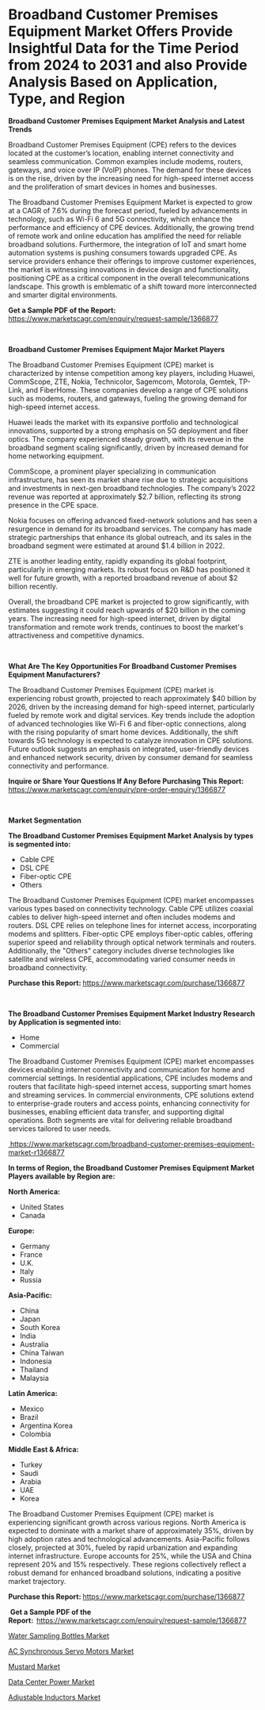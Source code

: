 <p><h1>Broadband Customer Premises Equipment Market Offers Provide Insightful Data for the Time Period from 2024 to 2031 and also Provide Analysis Based on Application, Type, and Region</h1></p><p><strong>Broadband Customer Premises Equipment Market Analysis and Latest Trends</strong></p>
<p><p>Broadband Customer Premises Equipment (CPE) refers to the devices located at the customer’s location, enabling internet connectivity and seamless communication. Common examples include modems, routers, gateways, and voice over IP (VoIP) phones. The demand for these devices is on the rise, driven by the increasing need for high-speed internet access and the proliferation of smart devices in homes and businesses.</p><p>The Broadband Customer Premises Equipment Market is expected to grow at a CAGR of 7.6% during the forecast period, fueled by advancements in technology, such as Wi-Fi 6 and 5G connectivity, which enhance the performance and efficiency of CPE devices. Additionally, the growing trend of remote work and online education has amplified the need for reliable broadband solutions. Furthermore, the integration of IoT and smart home automation systems is pushing consumers towards upgraded CPE. As service providers enhance their offerings to improve customer experiences, the market is witnessing innovations in device design and functionality, positioning CPE as a critical component in the overall telecommunications landscape. This growth is emblematic of a shift toward more interconnected and smarter digital environments.</p></p>
<p><strong>Get a Sample PDF of the Report:&nbsp;</strong> <a href="https://www.marketscagr.com/enquiry/request-sample/1366877?utm_campaign=1573&utm_medium=2&utm_source=Github&utm_content=ia&utm_term=29102024&utm_id=broadband-customer-premises-equipment">https://www.marketscagr.com/enquiry/request-sample/1366877</a></p>
<p>&nbsp;</p>
<p><strong>Broadband Customer Premises Equipment Major Market Players</strong></p>
<p><p>The Broadband Customer Premises Equipment (CPE) market is characterized by intense competition among key players, including Huawei, CommScope, ZTE, Nokia, Technicolor, Sagemcom, Motorola, Gemtek, TP-Link, and FiberHome. These companies develop a range of CPE solutions such as modems, routers, and gateways, fueling the growing demand for high-speed internet access.</p><p>Huawei leads the market with its expansive portfolio and technological innovations, supported by a strong emphasis on 5G deployment and fiber optics. The company experienced steady growth, with its revenue in the broadband segment scaling significantly, driven by increased demand for home networking equipment.</p><p>CommScope, a prominent player specializing in communication infrastructure, has seen its market share rise due to strategic acquisitions and investments in next-gen broadband technologies. The company’s 2022 revenue was reported at approximately $2.7 billion, reflecting its strong presence in the CPE space.</p><p>Nokia focuses on offering advanced fixed-network solutions and has seen a resurgence in demand for its broadband services. The company has made strategic partnerships that enhance its global outreach, and its sales in the broadband segment were estimated at around $1.4 billion in 2022.</p><p>ZTE is another leading entity, rapidly expanding its global footprint, particularly in emerging markets. Its robust focus on R&D has positioned it well for future growth, with a reported broadband revenue of about $2 billion recently.</p><p>Overall, the broadband CPE market is projected to grow significantly, with estimates suggesting it could reach upwards of $20 billion in the coming years. The increasing need for high-speed internet, driven by digital transformation and remote work trends, continues to boost the market's attractiveness and competitive dynamics.</p></p>
<p>&nbsp;</p>
<p><strong>What Are The Key Opportunities For Broadband Customer Premises Equipment Manufacturers?</strong></p>
<p><p>The Broadband Customer Premises Equipment (CPE) market is experiencing robust growth, projected to reach approximately $40 billion by 2026, driven by the increasing demand for high-speed internet, particularly fueled by remote work and digital services. Key trends include the adoption of advanced technologies like Wi-Fi 6 and fiber-optic connections, along with the rising popularity of smart home devices. Additionally, the shift towards 5G technology is expected to catalyze innovation in CPE solutions. Future outlook suggests an emphasis on integrated, user-friendly devices and enhanced network security, driven by consumer demand for seamless connectivity and performance.</p></p>
<p><strong>Inquire or Share Your Questions If Any Before Purchasing This Report:</strong> <a href="https://www.marketscagr.com/enquiry/pre-order-enquiry/1366877?utm_campaign=1573&utm_medium=2&utm_source=Github&utm_content=ia&utm_term=29102024&utm_id=broadband-customer-premises-equipment">https://www.marketscagr.com/enquiry/pre-order-enquiry/1366877</a></p>
<p>&nbsp;</p>
<p><strong>Market Segmentation</strong></p>
<p><strong>The Broadband Customer Premises Equipment Market Analysis by types is segmented into:</strong></p>
<p><ul><li>Cable CPE</li><li>DSL CPE</li><li>Fiber-optic CPE</li><li>Others</li></ul></p>
<p><p>The Broadband Customer Premises Equipment (CPE) market encompasses various types based on connectivity technology. Cable CPE utilizes coaxial cables to deliver high-speed internet and often includes modems and routers. DSL CPE relies on telephone lines for internet access, incorporating modems and splitters. Fiber-optic CPE employs fiber-optic cables, offering superior speed and reliability through optical network terminals and routers. Additionally, the "Others" category includes diverse technologies like satellite and wireless CPE, accommodating varied consumer needs in broadband connectivity.</p></p>
<p><strong>Purchase this Report:&nbsp;</strong><a href="https://www.marketscagr.com/purchase/1366877?utm_campaign=1573&utm_medium=2&utm_source=Github&utm_content=ia&utm_term=29102024&utm_id=broadband-customer-premises-equipment">https://www.marketscagr.com/purchase/1366877</a></p>
<p>&nbsp;</p>
<p><strong>The Broadband Customer Premises Equipment Market Industry Research by Application is segmented into:</strong></p>
<p><ul><li>Home</li><li>Commercial</li></ul></p>
<p><p>The Broadband Customer Premises Equipment (CPE) market encompasses devices enabling internet connectivity and communication for home and commercial settings. In residential applications, CPE includes modems and routers that facilitate high-speed internet access, supporting smart homes and streaming services. In commercial environments, CPE solutions extend to enterprise-grade routers and access points, enhancing connectivity for businesses, enabling efficient data transfer, and supporting digital operations. Both segments are vital for delivering reliable broadband services tailored to user needs.</p></p>
<p><a href="https://www.marketscagr.com/broadband-customer-premises-equipment-market-r1366877?utm_campaign=1573&utm_medium=2&utm_source=Github&utm_content=ia&utm_term=29102024&utm_id=broadband-customer-premises-equipment">&nbsp;https://www.marketscagr.com/broadband-customer-premises-equipment-market-r1366877</a></p>
<p><strong>In terms of Region, the Broadband Customer Premises Equipment Market Players available by Region are:</strong></p>
<p>
    <p> <strong> North America: </strong>
        <ul>
            <li>United States</li>
            <li>Canada</li>
        </ul>
        </p> 
    <p> <strong> Europe: </strong>
        <ul>
            <li>Germany</li>
            <li>France</li>
            <li>U.K.</li>
            <li>Italy</li>
            <li>Russia</li>
        </ul>
        </p> 
    <p> <strong> Asia-Pacific: </strong>
        <ul>
            <li>China</li>
            <li>Japan</li>
            <li>South Korea</li>
            <li>India</li>
            <li>Australia</li>
            <li>China Taiwan</li>
            <li>Indonesia</li>
            <li>Thailand</li>
            <li>Malaysia</li>
        </ul>
        </p> 
    <p> <strong> Latin America: </strong>
        <ul>
            <li>Mexico</li>
            <li>Brazil</li>
            <li>Argentina Korea</li>
            <li>Colombia</li>
        </ul>
        </p> 
    <p> <strong> Middle East & Africa: </strong>
        <ul>
            <li>Turkey</li>
            <li>Saudi</li>
            <li>Arabia</li>
            <li>UAE</li>
            <li>Korea</li>
        </ul>
    </p>
    </p>
<p><p>The Broadband Customer Premises Equipment (CPE) market is experiencing significant growth across various regions. North America is expected to dominate with a market share of approximately 35%, driven by high adoption rates and technological advancements. Asia-Pacific follows closely, projected at 30%, fueled by rapid urbanization and expanding internet infrastructure. Europe accounts for 25%, while the USA and China represent 20% and 15% respectively. These regions collectively reflect a robust demand for enhanced broadband solutions, indicating a positive market trajectory. </p></p>
<p><strong>Purchase this Report: </strong><a href="https://www.marketscagr.com/purchase/1366877?utm_campaign=1573&utm_medium=2&utm_source=Github&utm_content=ia&utm_term=29102024&utm_id=broadband-customer-premises-equipment">https://www.marketscagr.com/purchase/1366877</a></p>
<p>&nbsp;<strong>Get a Sample PDF of the Report:&nbsp;&nbsp;</strong><a href="https://www.marketscagr.com/enquiry/request-sample/1366877?utm_campaign=1573&utm_medium=2&utm_source=Github&utm_content=ia&utm_term=29102024&utm_id=broadband-customer-premises-equipment">https://www.marketscagr.com/enquiry/request-sample/1366877</a></p>
<p><strong></strong></p>
<p><p><a href="https://www.linkedin.com/pulse/comprehensive-water-sampling-bottles-market-report-segmentation-6oqne?utm_campaign=1573&utm_medium=2&utm_source=Github&utm_content=ia&utm_term=29102024&utm_id=broadband-customer-premises-equipment">Water Sampling Bottles Market</a></p><p><a href="https://www.linkedin.com/pulse/global-perspectives-ac-synchronous-servo-motors-market-xkkse?utm_campaign=1573&utm_medium=2&utm_source=Github&utm_content=ia&utm_term=29102024&utm_id=broadband-customer-premises-equipment">AC Synchronous Servo Motors Market</a></p><p><a href="https://www.linkedin.com/pulse/global-mustard-market-comprehensive-analysis-size-share-e0jse?utm_campaign=1573&utm_medium=2&utm_source=Github&utm_content=ia&utm_term=29102024&utm_id=broadband-customer-premises-equipment">Mustard Market</a></p><p><a href="https://www.linkedin.com/pulse/data-center-power-industry-resonance-81-amplification-across-uunof?utm_campaign=1573&utm_medium=2&utm_source=Github&utm_content=ia&utm_term=29102024&utm_id=broadband-customer-premises-equipment">Data Center Power Market</a></p><p><a href="https://www.linkedin.com/pulse/adjustable-inductors-market-global-regional-analysis-focus-xsdsf?utm_campaign=1573&utm_medium=2&utm_source=Github&utm_content=ia&utm_term=29102024&utm_id=broadband-customer-premises-equipment">Adjustable Inductors Market</a></p></p>